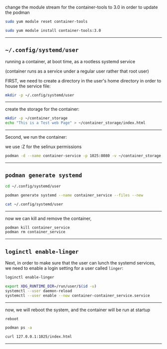 

change the module stream for the container-tools to 3.0 in order to update the podman

```bash
sudo yum module reset container-tools
```


```bash
sudo yum module install container-tools:3.0 
```

________________________________________________________________________________________________


## `~/.config/systemd/user`

running a container, at boot time, as a rootless systemd service

(container runs as a service under a regular user rather that root user)

FIRST, we need to create a directory in the user's home directory in order to house the service file:

```bash
mkdir -p ~/.config/systemd/user
```


________________________________________________________________________________________________


create the storage for the container:

```bash
mkdir -p ~/container_storage
echo "This is a Test web Page" > ~/container_storage/index.html
```

________________________________________________________________________________________________

Second, we run the container:

we use :Z for the selinux permissions

```bash
podman -d --name container-service -p 1025:8080 -v ~/container_storage:/var/www/html:Z registry.access.redhat.com/rhscl/httpd-24-rhel7
```

________________________________________________________________________________________________


## `podman generate systemd`

```bash
cd ~/.config/systemd/user

podman generate systemd --name container_service --files --new
```




```bash
cat ~/.config/systemd/user
```

________________________________________________________________________________________________

now we can kill and remove the container,

```bash
podman kill container_service
podman rm container_service
```

________________________________________________________________________________________________

## `loginctl enable-linger`

Next, in order to make sure that the user can lunch the systemd services, we need to enable a login setting for a user called `linger`:


```bash
loginctl enable-linger
```

```bash
export XDG_RUNTIME_DIR=/run/user/$(id -u)
systemctl --user daemon-reload
systemctl --user enable --now container-container_service.service
```

________________________________________________________________________________________________


now, we will reboot the system, and the container will be run at startup

```bash
reboot
```


```bash
podman ps -a
```




```bash
curl 127.0.0.1:1025/index.html
```


________________________________________________________________________________________________
